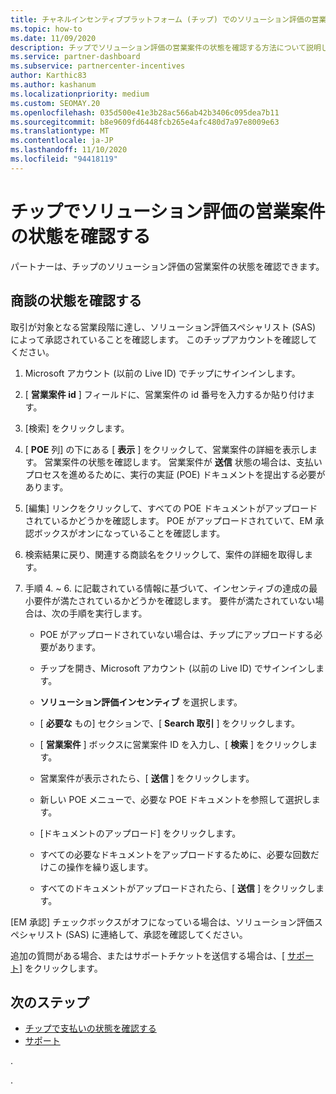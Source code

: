 ```yaml
---
title: チャネルインセンティブプラットフォーム (チップ) でのソリューション評価の営業案件の状態
ms.topic: how-to
ms.date: 11/09/2020
description: チップでソリューション評価の営業案件の状態を確認する方法について説明します。
ms.service: partner-dashboard
ms.subservice: partnercenter-incentives
author: Karthic83
ms.author: kashanum
ms.localizationpriority: medium
ms.custom: SEOMAY.20
ms.openlocfilehash: 035d500e41e3b28ac566ab42b3406c095dea7b11
ms.sourcegitcommit: b8e9609fd6448fcb265e4afc480d7a97e8009e63
ms.translationtype: MT
ms.contentlocale: ja-JP
ms.lasthandoff: 11/10/2020
ms.locfileid: "94418119"
---
```

# <a name="find-your-solution-assessments-opportunity-status-on-chip"></a>チップでソリューション評価の営業案件の状態を確認する

パートナーは、チップのソリューション評価の営業案件の状態を確認できます。

## <a name="determine-the-status-of-your-deal"></a>商談の状態を確認する

取引が対象となる営業段階に達し、ソリューション評価スペシャリスト (SAS) によって承認されていることを確認します。 このチップアカウントを確認してください。

1. Microsoft アカウント (以前の Live ID) でチップにサインインします。
1. [ **営業案件 id** ] フィールドに、営業案件の id 番号を入力するか貼り付けます。
3. [検索] をクリックします。

1. [ **POE** 列] の下にある [ **表示** ] をクリックして、営業案件の詳細を表示します。 営業案件の状態を確認します。 営業案件が **送信** 状態の場合は、支払いプロセスを進めるために、実行の実証 (POE) ドキュメントを提出する必要があります。
 
1. [編集] リンクをクリックして、すべての POE ドキュメントがアップロードされているかどうかを確認します。 POE がアップロードされていて、EM 承認ボックスがオンになっていることを確認します。
 
1. 検索結果に戻り、関連する商談名をクリックして、案件の詳細を取得します。 

1. 手順 4. ~ 6. に記載されている情報に基づいて、インセンティブの達成の最小要件が満たされているかどうかを確認します。 要件が満たされていない場合は、次の手順を実行します。
 
     - POE がアップロードされていない場合は、チップにアップロードする必要があります。
 
     - チップを開き、Microsoft アカウント (以前の Live ID) でサインインします。
 
     - **ソリューション評価インセンティブ** を選択します。

     - [ **必要な** もの] セクションで、[ **Search 取引** ] をクリックします。

     - [ **営業案件** ] ボックスに営業案件 ID を入力し、[ **検索** ] をクリックします。

     - 営業案件が表示されたら、[ **送信** ] をクリックします。
  
     - 新しい POE メニューで、必要な POE ドキュメントを参照して選択します。

     - [ドキュメントのアップロード] をクリックします。

     - すべての必要なドキュメントをアップロードするために、必要な回数だけこの操作を繰り返します。

     - すべてのドキュメントがアップロードされたら、[ **送信** ] をクリックします。

[EM 承認] チェックボックスがオフになっている場合は、ソリューション評価スペシャリスト (SAS) に連絡して、承認を確認してください。
 
追加の質問がある場合、またはサポートチケットを送信する場合は、[ [サポート](report-problems-with-partner-center.md)] をクリックします。

## <a name="next-steps"></a>次のステップ

- [チップで支払いの状態を確認する](chip-payment-status.md)
- [サポート](report-problems-with-partner-center.md)

.




.





